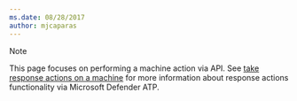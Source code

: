 ```yaml
---
ms.date: 08/28/2017
author: mjcaparas
---
```

>[!Note]
> This page focuses on performing a machine action via API. See [take response actions on a machine](respond-machine-alerts.md) for more information about response actions functionality via Microsoft Defender ATP.
